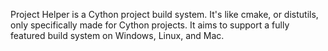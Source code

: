 Project Helper is a Cython project build system. It's like cmake, or distutils,
only specifically made for Cython projects.
It aims to support a fully featured build system on Windows, Linux, and Mac.
